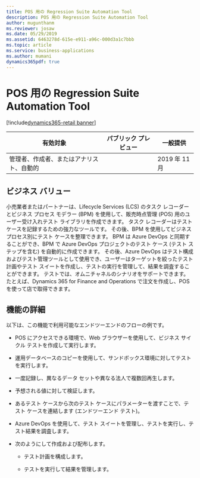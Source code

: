 ```yaml
---
title: POS 用の Regression Suite Automation Tool
description: POS 用の Regression Suite Automation Tool
author: mugunthanm
ms.reviewer: josaw
ms.date: 05/29/2019
ms.assetid: 6463278d-615e-e911-a96c-000d3a1c7bbb
ms.topic: article
ms.service: business-applications
ms.author: mumani
dynamics365pdf: true
---
```

# POS 用の Regression Suite Automation Tool
[!include[dynamics365-retail banner](../includes/dynamics365-retail.md)]

| 有効対象    |  パブリック プレビュー | 一般提供 | 
| ---------- | ---------- |---------- |
|管理者、作成者、またはアナリスト、自動的|| 2019 年 11 月|


## ビジネス バリュー
<!-- bv start -->
小売業者またはパートナーは、Lifecycle Services (LCS) のタスク レコーダーとビジネス プロセス モデラー (BPM) を使用して、販売時点管理 (POS) 用のユーザー受け入れテスト ライブラリを作成できます。 タスク レコーダーはテスト ケースを記録するための強力なツールです。 その後、BPM を使用してビジネス プロセス別にテスト ケースを整理できます。 BPM は Azure DevOps と同期することができ、BPM で Azure DevOps プロジェクトのテスト ケース (テスト ステップを含む) を自動的に作成できます。 その後、Azure DevOps はテスト構成およびテスト管理ツールとして使用でき、ユーザーはターゲットを絞ったテスト計画やテスト スイートを作成し、テストの実行を管理して、結果を調査することができます。 テストでは、オムニチャネルのシナリオをサポートできます。たとえば、Dynamics 365 for Finance and Operations で注文を作成し、POS を使って店で取得できます。
<!-- bv end -->



## 機能の詳細
<!--feature detail start -->
以下は、この機能で利用可能なエンドツーエンドのフローの例です。

- POS にアクセスできる環境で、Web ブラウザーを使用して、ビジネス サイクル テストを作成して実行します。

- 運用データベースのコピーを使用して、サンドボックス環境に対してテストを実行します。

- 一度記録し、異なるデータ セットや異なる法人で複数回再生します。

- 予想される値に対して検証します。 

- あるテスト ケースから次のテスト ケースにパラメーターを渡すことで、テスト ケースを連結します (エンドツーエンド テスト)。

- Azure DevOps を使用して、テスト スイートを管理し、テストを実行し、テスト結果を調査します。

- 次のようにして作成および配布します。

  - テスト計画を構成します。

  - テストを実行して結果を管理します。
<!--feature detail end -->










